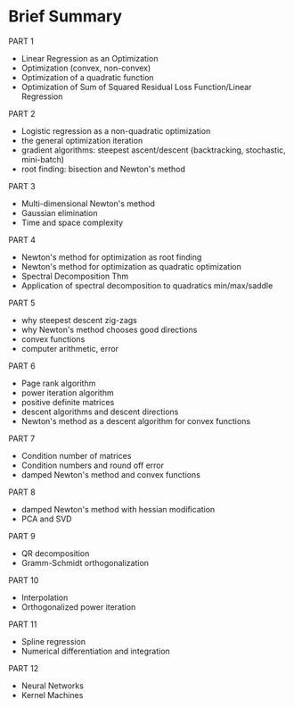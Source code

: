 # Brief Summary

PART 1
- Linear Regression as an Optimization
- Optimization (convex, non-convex)
- Optimization of a quadratic function
- Optimization of Sum of Squared Residual Loss Function/Linear Regression

PART 2
- Logistic regression as a non-quadratic optimization
- the general optimization iteration
- gradient algorithms: steepest ascent/descent (backtracking, stochastic, mini-batch)
- root finding: bisection and Newton's method

PART 3
- Multi-dimensional Newton's method
- Gaussian elimination
- Time and space complexity 

PART 4
- Newton's method for optimization as root finding
- Newton's method for optimization as quadratic optimization
- Spectral Decomposition Thm
- Application of spectral decomposition to quadratics min/max/saddle

PART 5
- why steepest descent zig-zags
- why Newton's method chooses good directions
- convex functions
- computer arithmetic, error

PART 6
- Page rank algorithm
- power iteration algorithm
- positive definite matrices
- descent algorithms and descent directions
- Newton's method as a descent algorithm for convex functions

PART 7
- Condition number of matrices 
- Condition numbers and round off error
- damped Newton's method and convex functions

PART 8
- damped Newton's method with hessian modification
- PCA and SVD

PART 9
- QR decomposition
- Gramm-Schmidt orthogonalization

PART 10
- Interpolation
- Orthogonalized power iteration

PART 11
- Spline regression
- Numerical differentiation and integration

PART 12
- Neural Networks
- Kernel Machines
